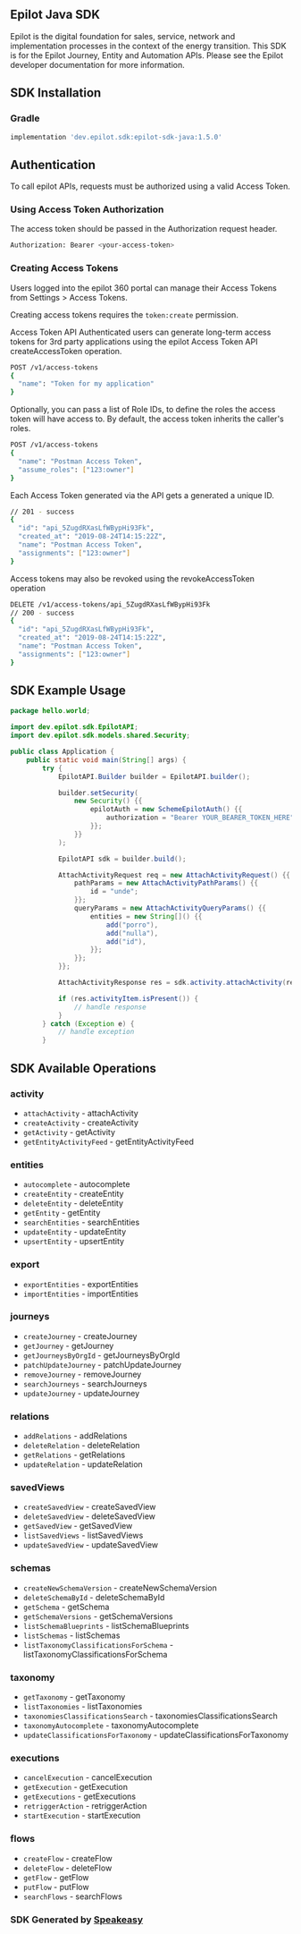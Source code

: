 ## Epilot Java SDK

Epilot is the digital foundation for sales, service, network and implementation processes in the context of the energy transition. This SDK is for the Epilot Journey, Entity and Automation APIs. Please see the Epilot developer documentation for more information.

<!-- Start SDK Installation -->
## SDK Installation

### Gradle

```groovy
implementation 'dev.epilot.sdk:epilot-sdk-java:1.5.0'
```
<!-- End SDK Installation -->

## Authentication

To call epilot APIs, requests must be authorized using a valid Access Token.

### Using Access Token Authorization
The access token should be passed in the Authorization request header.

```bash
Authorization: Bearer <your-access-token>
```

### Creating Access Tokens
Users logged into the epilot 360 portal can manage their Access Tokens from Settings > Access Tokens.

Creating access tokens requires the `token:create` permission.

Access Token API
Authenticated users can generate long-term access tokens for 3rd party applications using the epilot Access Token API createAccessToken operation.

```bash
POST /v1/access-tokens
{
  "name": "Token for my application"
}
```
Optionally, you can pass a list of Role IDs, to define the roles the access token will have access to. By default, the access token inherits the caller's roles.

```bash
POST /v1/access-tokens
{
  "name": "Postman Access Token",
  "assume_roles": ["123:owner"]
}
```
Each Access Token generated via the API gets a generated a unique ID.

```bash
// 201 - success
{
  "id": "api_5ZugdRXasLfWBypHi93Fk",
  "created_at": "2019-08-24T14:15:22Z",
  "name": "Postman Access Token",
  "assignments": ["123:owner"]
}
```
Access tokens may also be revoked using the revokeAccessToken operation
```bash
DELETE /v1/access-tokens/api_5ZugdRXasLfWBypHi93Fk
// 200 - success
{
  "id": "api_5ZugdRXasLfWBypHi93Fk",
  "created_at": "2019-08-24T14:15:22Z",
  "name": "Postman Access Token",
  "assignments": ["123:owner"]
}
```

## SDK Example Usage
<!-- Start SDK Example Usage -->
```java
package hello.world;

import dev.epilot.sdk.EpilotAPI;
import dev.epilot.sdk.models.shared.Security;

public class Application {
    public static void main(String[] args) {
        try {
            EpilotAPI.Builder builder = EpilotAPI.builder();

            builder.setSecurity(
                new Security() {{
                    epilotAuth = new SchemeEpilotAuth() {{
                        authorization = "Bearer YOUR_BEARER_TOKEN_HERE";
                    }};
                }}
            );

            EpilotAPI sdk = builder.build();

            AttachActivityRequest req = new AttachActivityRequest() {{
                pathParams = new AttachActivityPathParams() {{
                    id = "unde";
                }};
                queryParams = new AttachActivityQueryParams() {{
                    entities = new String[]() {{
                        add("porro"),
                        add("nulla"),
                        add("id"),
                    }};
                }};
            }};

            AttachActivityResponse res = sdk.activity.attachActivity(req);

            if (res.activityItem.isPresent()) {
                // handle response
            }
        } catch (Exception e) {
            // handle exception
        }
```
<!-- End SDK Example Usage -->

<!-- Start SDK Available Operations -->
## SDK Available Operations


### activity

* `attachActivity` - attachActivity
* `createActivity` - createActivity
* `getActivity` - getActivity
* `getEntityActivityFeed` - getEntityActivityFeed

### entities

* `autocomplete` - autocomplete
* `createEntity` - createEntity
* `deleteEntity` - deleteEntity
* `getEntity` - getEntity
* `searchEntities` - searchEntities
* `updateEntity` - updateEntity
* `upsertEntity` - upsertEntity

### export

* `exportEntities` - exportEntities
* `importEntities` - importEntities

### journeys

* `createJourney` - createJourney
* `getJourney` - getJourney
* `getJourneysByOrgId` - getJourneysByOrgId
* `patchUpdateJourney` - patchUpdateJourney
* `removeJourney` - removeJourney
* `searchJourneys` - searchJourneys
* `updateJourney` - updateJourney

### relations

* `addRelations` - addRelations
* `deleteRelation` - deleteRelation
* `getRelations` - getRelations
* `updateRelation` - updateRelation

### savedViews

* `createSavedView` - createSavedView
* `deleteSavedView` - deleteSavedView
* `getSavedView` - getSavedView
* `listSavedViews` - listSavedViews
* `updateSavedView` - updateSavedView

### schemas

* `createNewSchemaVersion` - createNewSchemaVersion
* `deleteSchemaById` - deleteSchemaById
* `getSchema` - getSchema
* `getSchemaVersions` - getSchemaVersions
* `listSchemaBlueprints` - listSchemaBlueprints
* `listSchemas` - listSchemas
* `listTaxonomyClassificationsForSchema` - listTaxonomyClassificationsForSchema

### taxonomy

* `getTaxonomy` - getTaxonomy
* `listTaxonomies` - listTaxonomies
* `taxonomiesClassificationsSearch` - taxonomiesClassificationsSearch
* `taxonomyAutocomplete` - taxonomyAutocomplete
* `updateClassificationsForTaxonomy` - updateClassificationsForTaxonomy

### executions

* `cancelExecution` - cancelExecution
* `getExecution` - getExecution
* `getExecutions` - getExecutions
* `retriggerAction` - retriggerAction
* `startExecution` - startExecution

### flows

* `createFlow` - createFlow
* `deleteFlow` - deleteFlow
* `getFlow` - getFlow
* `putFlow` - putFlow
* `searchFlows` - searchFlows
<!-- End SDK Available Operations -->

### SDK Generated by [Speakeasy](https://docs.speakeasyapi.dev/docs/using-speakeasy/client-sdks)
